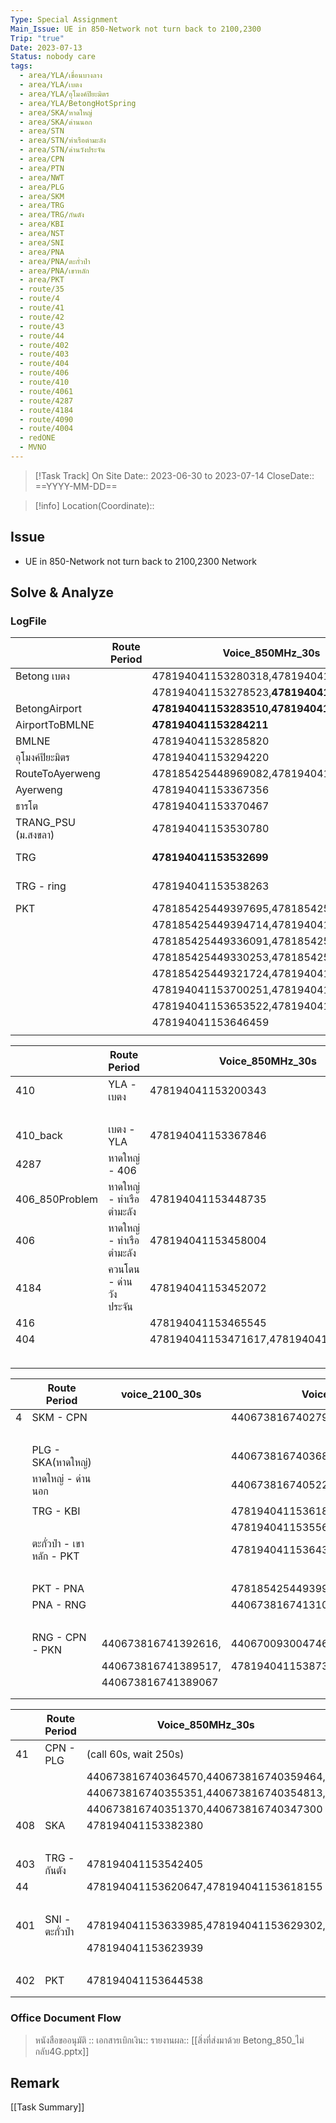 ```yaml
---
Type: Special Assignment
Main_Issue: UE in 850-Network not turn back to 2100,2300
Trip: "true"
Date: 2023-07-13
Status: nobody care
tags:
  - area/YLA/เขื่อนบางลาง
  - area/YLA/เบตง
  - area/YLA/อุโมงค์ปิยะมิตร
  - area/YLA/BetongHotSpring
  - area/SKA/หาดใหญ่
  - area/SKA/ด่านนอก
  - area/STN
  - area/STN/ท่าเรือตำมะลัง
  - area/STN/ด่านวังประจัน
  - area/CPN
  - area/PTN
  - area/NWT
  - area/PLG
  - area/SKM
  - area/TRG
  - area/TRG/กันตัง
  - area/KBI
  - area/NST
  - area/SNI
  - area/PNA
  - area/PNA/ตะกั่วป่า
  - area/PNA/เขาหลัก
  - area/PKT
  - route/35
  - route/4
  - route/41
  - route/42
  - route/43
  - route/44
  - route/402
  - route/403
  - route/404
  - route/406
  - route/410
  - route/4061
  - route/4287
  - route/4184
  - route/4090
  - route/4004
  - redONE
  - MVNO
---
```


>[!Task Track]
>On Site Date::   2023-06-30  to 2023-07-14
>CloseDate::   ==YYYY-MM-DD==

>[!info]
>Location(Coordinate)::  


## Issue
- UE in 850-Network not turn back to 2100,2300 Network


## Solve & Analyze


### LogFile

|                     | Route Period | Voice_850MHz_30s                           | idle_for21002300   | Data_4g2100_4g2300        | Data_All            |
| ------------------- | ------------ | ------------------------------------------ | ------------------ | ------------------------- | ------------------- |
| Betong เบตง         |              | 478194041153280318,478194041153276514,     |                    |                           |                     |
|                     |              | 478194041153278523,**478194041153277078,** |                    |                           |                     |
| BetongAirport       |              | **478194041153283510,478194041153281380,** |                    |                           |                     |
| AirportToBMLNE      |              | **478194041153284211**                     |                    | 440670093004138620        |                     |
| BMLNE               |              | 478194041153285820                         |                    |                           |                     |
| อุโมงค์ปิยะมิตร     |              | 478194041153294220                         |                    |                           |                     |
| RouteToAyerweng     |              | 478185425448969082,478194041153364903      | 478185425448969082 |                           |                     |
| Ayerweng            |              | 478194041153367356                         |                    |                           |                     |
| ธารโต               |              | 478194041153370467                         |                    |                           |                     |
| TRANG_PSU (ม.สงขลา) |              | 478194041153530780                         |                    | 440673816741030687 (2300) |                     |
| TRG                 |              | **478194041153532699**                     |                    | 440673816741032807 (2300) |                     |
| TRG - ring          |              | 478194041153538263                         |                    | 440673816741038280 (2300) |                     |
| PKT                 |              | 478185425449397695,478185425449396376,     |                    |                           | 478186318802508689  |
|                     |              | 478185425449394714,478194041153789335,     |                    |                           | 478186318802502618, |
|                     |              | 478185425449336091,478185425449332786,     |                    |                           | 440670093004545344, |
|                     |              | 478185425449330253,478185425449326550,     |                    |                           | 440670093004507913  |
|                     |              | 478185425449321724,478194041153706886,     |                    |                           |                     |
|                     |              | 478194041153700251,478194041153690049,     |                    |                           |                     |
|                     |              | 478194041153653522,478194041153649120,     |                    |                           |                     |
|                     |              | 478194041153646459                         |                    |                           |                     |
|                     |              |                                            |                    |                           |                     |




|                | Route Period             | Voice_850MHz_30s                      | idle               | Data_AllNetw        | Data_4g2100_4g2300                     |
| -------------- | ------------------------ | ------------------------------------- | ------------------ | ------------------- | -------------------------------------- |
| 410            | YLA - เบตง               | 478194041153200343                    |                    |                     | 440673816740700189,440673816740694072, |
|                |                          |                                       |                    |                     | 440673816740683556                     |
| 410_back       | เบตง - YLA               | 478194041153367846                    | 478185425448972040 |                     |                                        |
| 4287           | หาดใหญ่ - 406            |                                       |                    |                     |                                        |
| 406_850Problem | หาดใหญ่ - ท่าเรือตำมะลัง | 478194041153448735                    |                    | 440670093004312387, |                                        |
| 406            | หาดใหญ่ - ท่าเรือตำมะลัง | 478194041153458004                    |                    | 440670093004303150  |                                        |
| 4184           | ควนโดน - ด่านวังประจัน   | 478194041153452072                    |                    | 440670093004306403  |                                        |
| 416            |                          | 478194041153465545                    |                    | 440670093004319951  |                                        |
| 404            |                          | 478194041153471617,478194041153467881 |                    | 440670093004322254  |                                        |
|                |                          |                                       |                    | 440670093004326009  |                                        |
|                |                          |                                       |                    |                     |                                        |


|     | Route Period              | voice_2100_30s      | Voice_850MHz_30s                         | idle                | Data_AllNetw        | Data_4g2100_4g2300                    |
| --- | ------------------------- | ------------------- | ---------------------------------------- | ------------------- | ------------------- | ------------------------------------- |
| 4   | SKM - CPN                 |                     | 440673816740279485 (call 60s, wait 250s) |                     |                     | 440670093003633032,440670093003624077 |
|     |                           |                     |                                          |                     |                     | 440670093003618272                    |
|     | PLG - SKA(หาดใหญ่)        |                     | 440673816740368920 (call 60s, wait 250s) |                     |                     | 440670093003723330 (Airplane)         |
|     | หาดใหญ่ - ด่านนอก         |                     | 440673816740522103  (call 60s, wait 60s) |                     |                     | 440670093003876594                    |
|     |                           |                     |                                          |                     |                     |                                       |
|     | TRG - KBI                 |                     | 478194041153618155,478194041153615735,   |                     | 440670093004470277  |                                       |
|     |                           |                     | 478194041153556786,478194041153549645    |                     |                     |                                       |
|     | ตะกั่วป่า - เขาหลัก - PKT |                     | 478194041153643066,478194041153638372    |                     | 440670093004497450, |                                       |
|     |                           |                     |                                          |                     | 440670093004492760  |                                       |
|     | PKT - PNA                 |                     | 478185425449399714                       |                     | 440670093004649875  |                                       |
|     | PNA - RNG                 |                     | 440673816741310274,440673816741305120    |                     | 440670093004664649, |                                       |
|     |                           |                     |                                          |                     | 440670093004659574  |                                       |
|     | RNG - CPN - PKN           | 440673816741392616, | 440670093004746979,440670093004741419,   | 478194041153892574, | 440670093004730394, |                                       |
|     |                           | 440673816741389517, | 478194041153873284                       | 478194041153889722  | 440670093004727628  |                                       |
|     |                           | 440673816741389067  |                                          |                     |                     |                                       |
|     |                           |                     |                                          |                     |                     |                                       |
|     |                           |                     |                                          |                     |                     |                                       |


|     | Route Period    | Voice_850MHz_30s                       | idle               | Data_AllNetw        | Data_4g2100_4g2300                     |
| --- | --------------- | -------------------------------------- | ------------------ | ------------------- | -------------------------------------- |
| 41  | CPN - PLG       | (call 60s, wait 250s)                  |                    |                     | (Air Plane)                            |
|     |                 | 440673816740364570,440673816740359464, |                    |                     | 440670093003718899,440670093003713840, |
|     |                 | 440673816740355351,440673816740354813, |                    |                     | 440670093003709148,440670093003705751, |
|     |                 | 440673816740351370,440673816740347300  |                    |                     | 440670093003701618,440670093003695834  |
| 408 | SKA             | 478194041153382380                     | 478185425448986504 |                     |                                        |
|     |                 |                                        | 478185425448974687 |                     |                                        |
| 403 | TRG - กันตัง    | 478194041153542405                     |                    | 440670093004396836  |                                        |
| 44  |                 | 478194041153620647,478194041153618155  |                    | 440670093004475040, |                                        |
|     |                 |                                        |                    | 440670093004472528  |                                        |
| 401 | SNI - ตะกั่วป่า | 478194041153633985,478194041153629302, |                    | 440670093004488712, |                                        |
|     |                 | 478194041153623939                     |                    | 440670093004483689, |                                        |
|     |                 |                                        |                    | 440670093004478345  |                                        |
| 402 | PKT             | 478194041153644538                     |                    | 440670093004498916  |                                        |
|     |                 |                                        |                    |                     |                                        |
|     |                 |                                        |                    |                     |                                        |


### Office Document Flow
>หนังสือขออนุมัติ :: 
>เอกสารเบิกเงิน::
>รายงานผล:: [[สิ่งที่ส่งมาด้วย Betong_850_ไม่กลับ4G.pptx]]

## Remark





[[Task Summary]]




